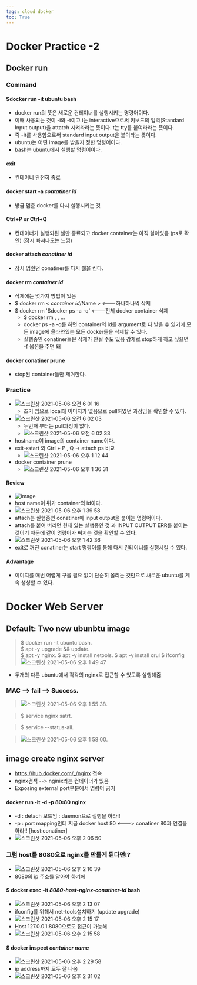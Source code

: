 ```yaml
---
tags: cloud docker
toc: True
---
```


# Docker Practice -2 
## Docker run
### Command
#### $docker run -it ubuntu bash 
* docker run의 뜻은 새로운 컨테이너를 실행시키는 명령어이다.
* 이때 사용되는 것이 -i와 -t이고 i는 interactive으로써 키보드의 입력(Standard Input output)을 attatch 시켜라라는 뜻이다. t는 tty를 붙여라라는 뜻이다.
* 즉 -it를 사용함으로써 standard input output을 붙이라는 뜻이다.
* ubuntu는 어떤 image를 받을지 정한 명령어이다.
* bash는 ubuntu에서 실행할 명령어이다.
#### exit
* 컨테이너 완전히 종료
#### docker start -a _contatiner id_
* 방금 멈춘 docker를 다시 실행시키는 것
#### Ctrl+P or Ctrl+Q
* 컨테이너가 실행되된 쉘만 종료되고 docker container는 아직 살아있음 (ps로 확인) (잠시 빠져나오는 느낌) 
#### docker attach _conatiner id_
* 잠시 멈췄던 conatiner를 다시 쉘을 킨다.
#### docker rm _container id_
* 삭제에는 몇가지 방법이 있음
* $ docker rm < _container id_/Name > <---하나하나씩 삭제
* $ docker rm '$docker ps -a -q' <---전체 docker container 삭제
  * $ docker rm <id>, <id>, ... 
  * docker ps -a -q를 하면 container의 id를 argument로 다 받을 수 있기에 모든 image에 올라와있는 모든 docker들을 삭제할 수 있다.
  * 실행중인 conatiner들은 삭제가 안될 수도 있음 강제로 stop하게 하고 싶으면 -f 옵션을 주면 돼
#### docker conatiner prune
* stop된 container들만 제거한다.
### Practice
* ![스크린샷 2021-05-06 오전 6 01 16](https://user-images.githubusercontent.com/67637935/117208784-7b95a500-ae30-11eb-8170-c9315174c5e7.png)
  * 초기 임으로 local에 이미지가 없음으로 pull하였던 과정임을 확인할 수 있다.
* ![스크린샷 2021-05-06 오전 6 02 03](https://user-images.githubusercontent.com/67637935/117208858-9536ec80-ae30-11eb-8f72-49013c080a18.png)
  * 두번째 부터는 pull과정이 없다. 
  * ![스크린샷 2021-05-06 오전 6 02 33](https://user-images.githubusercontent.com/67637935/117208927-a7b12600-ae30-11eb-97a7-213739cf1507.png)
* hostname이 image의 container name이다.
* exit->start 와 Ctrl + P , Q -> attach ps 비교
  * ![스크린샷 2021-05-06 오후 1 12 44](https://user-images.githubusercontent.com/67637935/117240873-c0d7c800-ae6c-11eb-9cd6-1eb27beae3f4.png)
* docker container prune
  * ![스크린샷 2021-05-06 오후 1 36 31](https://user-images.githubusercontent.com/67637935/117242388-1c578500-ae70-11eb-88f1-996ff1711a27.png)

#### Review
* ![image](https://user-images.githubusercontent.com/67637935/117242470-4c068d00-ae70-11eb-8236-598c67de8f8e.png)  
* host name이 뒤가 container의 id이다.
* ![스크린샷 2021-05-06 오후 1 39 58](https://user-images.githubusercontent.com/67637935/117242608-8ec86500-ae70-11eb-8927-ece32d5621f4.png)  
* attach는 실행중인 conatiner에 input output을 붙이는 명령어이다.  
* attach를 붙여 버리면 현재 있는 실행중인 것 과 INPUT OUTPUT ERR를 붙이는 것이기 때문에 같이 명령어가 써지는 것을 확인할 수 있다.  
* ![스크린샷 2021-05-06 오후 1 42 36](https://user-images.githubusercontent.com/67637935/117242796-ec5cb180-ae70-11eb-866c-76b519b56b40.png)  
* exit로 꺼진 conatiner는 start 명령어를 통해 다시 컨테이너를 실행시킬 수 있다.

#### Advantage
* 이미지를 매번 어렵게 구을 필요 없이 단순히 올리는 것만으로 새로운 ubuntu를 계속 생성할 수 있다.

# Docker Web Server 
## Default:  Two new ubunbtu image
> $ docker run -it ubuntu bash.   
> $ apt -y upgrade && update.  
> $ apt -y nginx. 
> $ apt -y install netools. 
> $ apt -y install crul
> $ ifconfig  
> ![스크린샷 2021-05-06 오후 1 49 47](https://user-images.githubusercontent.com/67637935/117243296-ed421300-ae71-11eb-9513-2a03429c79d7.png)  
* 두개의 다른 ubuntu에서 각각의 nginx로 접근할 수 있도록 실행해줌  
### MAC --> fail  --> Success. 
> ![스크린샷 2021-05-06 오후 1 55 38](https://user-images.githubusercontent.com/67637935/117243736-be786c80-ae72-11eb-8d50-42160a15d00f.png).  

> $ service nginx satrt. 

> $ service --status-all. 

> ![스크린샷 2021-05-06 오후 1 58 00](https://user-images.githubusercontent.com/67637935/117243928-13b47e00-ae73-11eb-92fd-34a8d45d9375.png). 

## image create nginx server
* https://hub.docker.com/_/nginx 접속
* nginx검색 --> nginix라는 컨테이너가 있음
* Exposing external port부분에서 명령어 긁기
#### docker run -it -d -p 80:80 nginx
* -d : detach 모드임 : daemon으로 실행을 하라!! 
* -p : port mapping인데 지금 docker host 80 <---> conatiner 80과 연결을 하라!! [host:conatiner] 
* ![스크린샷 2021-05-06 오후 2 06 50](https://user-images.githubusercontent.com/67637935/117244606-4e6ae600-ae74-11eb-8539-80586afd20a0.png)

### 그럼 host를 8080으로 nginx를 만들게 된다면!?
* ![스크린샷 2021-05-06 오후 2 10 39](https://user-images.githubusercontent.com/67637935/117244901-d7821d00-ae74-11eb-8e85-4ae58c7d05b3.png)
* 8080의 ip 주소를 알아야 하기에
#### $ docker exec -it _8080-host-nginx-conatiner-id_ bash
* ![스크린샷 2021-05-06 오후 2 13 07](https://user-images.githubusercontent.com/67637935/117245091-2fb91f00-ae75-11eb-8ec9-7a6a9c9d5be1.png)
* ifconfig를 위해서 net-tools설치하기 (update upgrade)
* ![스크린샷 2021-05-06 오후 2 15 17](https://user-images.githubusercontent.com/67637935/117245248-7d358c00-ae75-11eb-8b4c-a13c0c3d50dd.png)
* Host 127.0.0.1:8080으로도 접근이 가능해
* ![스크린샷 2021-05-06 오후 2 15 58](https://user-images.githubusercontent.com/67637935/117245296-963e3d00-ae75-11eb-8f2c-9c6965bd73d2.png)
#### $ docker inspect _container name_
* ![스크린샷 2021-05-06 오후 2 29 58](https://user-images.githubusercontent.com/67637935/117246402-89bae400-ae77-11eb-81d8-ed3d2ba6b512.png)
* ip address까지 모두 잘 나옴 
* ![스크린샷 2021-05-06 오후 2 31 02](https://user-images.githubusercontent.com/67637935/117246479-afe08400-ae77-11eb-99ab-3ca21860f04b.png)

